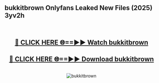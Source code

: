 <h2>bukkitbrown Onlyfans Leaked New Files (2025) 3yv2h</h2>
<br>
<div align="center">
<h2><a href="https://mediafiles.top/bukkitbrown&ref=git" rel="nofollow">🔴 CLICK HERE 🌐==►► Watch bukkitbrown</a></h2>
<h2><a href="https://mediafiles.top/bukkitbrown&ref=git" rel="nofollow">🔴 CLICK HERE 🌐==►► Download bukkitbrown</a></h2>
<br>
<a href="https://mediafiles.top/bukkitbrown&ref=git" rel="nofollow" data-target="animated-image.originalLink"><img src="https://i.ibb.co.com/xMMVF88/686577567.gif" alt="bukkitbrown" style="max-width: 100%; display: inline-block;" data-target="animated-image.originalImage"></a>
</div>
<br>
<br>
